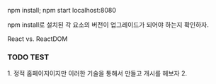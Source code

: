npm install;
npm start
localhost:8080

npm install로 설치된 각 요소의 버전이 업그레이드가 되어야 하는지 확인하자.




React vs. ReactDOM









<h3>TODO TEST</h3>
1. 정적 홈페이지이지만 이러한 기술을 통해서 만들고 개시를 헤보자
2.


